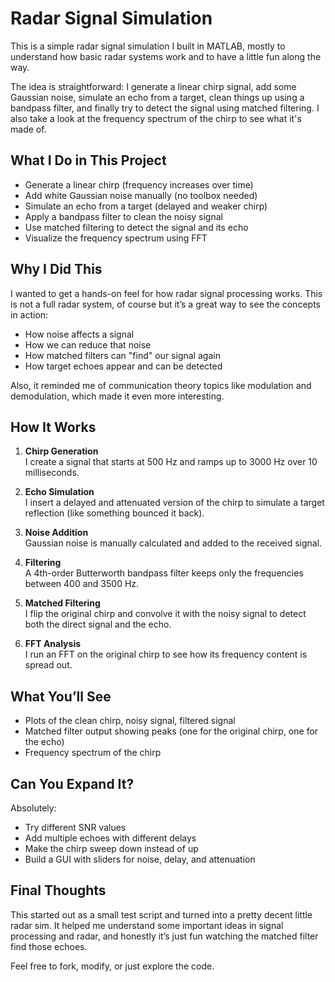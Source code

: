 # Radar Signal Simulation

This is a simple radar signal simulation I built in MATLAB, mostly to understand how basic radar systems work and to have a little fun along the way.

The idea is straightforward: I generate a linear chirp signal, add some Gaussian noise, simulate an echo from a target, clean things up using a bandpass filter, and finally try to detect the signal using matched filtering. I also take a look at the frequency spectrum of the chirp to see what it's made of.

## What I Do in This Project

- Generate a linear chirp (frequency increases over time)
- Add white Gaussian noise manually (no toolbox needed)
- Simulate an echo from a target (delayed and weaker chirp)
- Apply a bandpass filter to clean the noisy signal
- Use matched filtering to detect the signal and its echo
- Visualize the frequency spectrum using FFT

## Why I Did This

I wanted to get a hands-on feel for how radar signal processing works. This is not a full radar system, of course but it’s a great way to see the concepts in action:
- How noise affects a signal
- How we can reduce that noise
- How matched filters can "find" our signal again
- How target echoes appear and can be detected

Also, it reminded me of communication theory topics like modulation and demodulation, which made it even more interesting.


## How It Works

1. **Chirp Generation**  
   I create a signal that starts at 500 Hz and ramps up to 3000 Hz over 10 milliseconds.

2. **Echo Simulation**  
   I insert a delayed and attenuated version of the chirp to simulate a target reflection (like something bounced it back).

3. **Noise Addition**  
   Gaussian noise is manually calculated and added to the received signal.

4. **Filtering**  
   A 4th-order Butterworth bandpass filter keeps only the frequencies between 400 and 3500 Hz.

5. **Matched Filtering**  
   I flip the original chirp and convolve it with the noisy signal to detect both the direct signal and the echo.

6. **FFT Analysis**  
   I run an FFT on the original chirp to see how its frequency content is spread out.

## What You’ll See

- Plots of the clean chirp, noisy signal, filtered signal
- Matched filter output showing peaks (one for the original chirp, one for the echo)
- Frequency spectrum of the chirp

## Can You Expand It?

Absolutely:
- Try different SNR values
- Add multiple echoes with different delays
- Make the chirp sweep down instead of up
- Build a GUI with sliders for noise, delay, and attenuation

## Final Thoughts

This started out as a small test script and turned into a pretty decent little radar sim. It helped me understand some important ideas in signal processing and radar, and honestly it’s just fun watching the matched filter find those echoes.

Feel free to fork, modify, or just explore the code.

